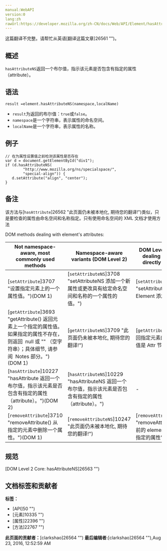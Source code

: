 ```yaml
---
manual:WebAPI
version:0
lang:zh
rawUrl:https://developer.mozilla.org/zh-CN/docs/Web/API/Element/hasAttributeNS
---
```




这篇翻译不完整。请帮忙从英语[翻译这篇文章]26561 "")。





## 概述<a name="Summary"></a>


`hasAttributeNS`返回一个布尔值，指示该元素是否包含有指定的属性（attribute）。


## 语法<a name="Syntax"></a>

```
result =element.hasAttributeNS(namespace,localName)
```

* `result`为返回的布尔值：`true`或`false`。
* `namespace`是一个字符串，表示属性的命名空间。
* `localName`是一个字符串，表示属性的名称。

## 例子<a name="Example"></a>

```
// 在为属性设置值之前检测该属性是否存在
var d = document.getElementById("div1"); 
if (d.hasAttributeNS( 
        "http://www.mozilla.org/ns/specialspace/", 
        "special-align")) {
   d.setAttribute("align", "center");
}
```

## 备注<a name="Notes"></a>


该方法与[`hasAttribute`]26562 "此页面仍未被本地化, 期待您的翻译!")类似，只是要检查的属性由命名空间和名称指定。只有使用命名空间的 XML 文档才使用方法



DOM methods dealing with element&#39;s attributes:


Not namespace-aware, most commonly used methods | Namespace-aware variants (DOM Level 2) | DOM Level 1 methods for dealing with`Attr`nodes directly (seldom used) | DOM Level 2 namespace-aware methods for dealing with`Attr`nodes directly (seldom used) 
 ---  |  ---  |  ---  |  ---  | 
[`setAttribute`]3707 "设置指定元素上的一个属性值。")(DOM 1) | [`setAttributeNS`]3708 "setAttributeNS 添加一个新属性或更改具有给定命名空间和名称的一个属性的值。") | [`setAttributeNode`]10260 "setAttributeNode() 为指定的 Element 添加属性节点.") | [`setAttributeNodeNS`]10262 "setAttributeNodeNS 可以给一个元素添加一个新的命名空间的属性节点.") 
[`getAttribute`]3693 "getAttribute() 返回元素上一个指定的属性值。如果指定的属性不存在，则返回  null 或 "" （空字符串）；具体细节, 请参阅  Notes 部分。")(DOM 1) | [`getAttributeNS`]3709 "此页面仍未被本地化, 期待您的翻译!") | [`getAttributeNode`]3694 "返回指定元素的指定属性， 返回值是 Attr 节点类型") | [`getAttributeNodeNS`]10220 "此页面仍未被本地化, 期待您的翻译!") 
[`hasAttribute`]10227 "hasAttribute 返回一个布尔值，指示该元素是否包含有指定的属性（attribute）。")(DOM 2) | [`hasAttributeNS`]10229 "hasAttributeNS 返回一个布尔值，指示该元素是否包含有指定的属性（attribute）。") | - | - 
[`removeAttribute`]3710 "removeAttribute() 从指定的元素中删除一个属性。")(DOM 1) | [`removeAttributeNS`]10247 "此页面仍未被本地化, 期待您的翻译!") | [`removeAttributeNode`]10249 "removeAttributeNode 从当前的 element(元素节点) 删除指定的属性") | - 


## 规范<a name="Specification"></a>


[DOM Level 2 Core: hasAttributeNS]26563 "")




## 文档标签和贡献者
**标签：**
* [API]50 "")
* [元素]10335 "")
* [属性]22396 "")
* [方法]22767 "")

**此页面的贡献者：**[clarkshao]26564 "")
**最后编辑者:**[clarkshao]26564 ""),<time>Aug 23, 2016, 12:52:59 AM</time>


